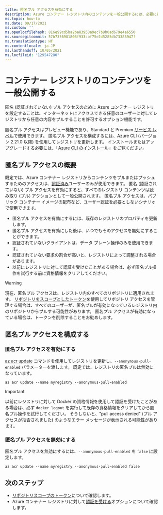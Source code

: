 ```yaml
---
title: 匿名プル アクセスを有効にする
description: Azure コンテナー レジストリ内のコンテンツを一般公開するには、必要に応じて匿名プル アクセスを有効にします。
ms.topic: how-to
ms.date: 09/17/2021
ms.custom: ''
ms.openlocfilehash: 816e99cd5ba2ba83958a9ec7b9b0ad679e4a6550
ms.sourcegitcommit: 57b7356981803f933cbf75e2d5285db73383947f
ms.translationtype: HT
ms.contentlocale: ja-JP
ms.lasthandoff: 10/05/2021
ms.locfileid: "129547280"
---
```

# <a name="make-your-container-registry-content-publicly-available"></a>コンテナー レジストリのコンテンツを一般公開する

匿名 (認証されていない) プル アクセスのために Azure コンテナー レジストリを設定することは、インターネットにアクセスできる任意のユーザーに対してレジストリから任意の内容をプルすることを許可するオプション機能です。

匿名プル アクセスはプレビュー機能であり、Standard と Premium [サービス レベル](container-registry-skus.md)で使用できます。 匿名プル アクセスを構成するには、Azure CLI (バージョン 2.21.0 以降) を使用してレジストリを更新します。 インストールまたはアップグレードする必要には、「[Azure CLI のインストール](/cli/azure-install-cli)」をご覧ください。

## <a name="about-anonymous-pull-access"></a>匿名プル アクセスの概要

既定では、Azure コンテナー レジストリからコンテンツをプルまたはプッシュするためのアクセスは、[認証済み](container-registry-authentication.md)ユーザーのみが使用できます。 匿名 (認証されていない) プル アクセスを有効にすると、すべてのレジストリ コンテンツは読み取り (プル) アクションとして一般公開されます。 匿名プル アクセスは、パブリック コンテナー イメージの配布など、ユーザー認証を必要としないシナリオで使用できます。

- 匿名プル アクセスを有効にするには、既存のレジストリのプロパティを更新します。
- 匿名プル アクセスを有効にした後は、いつでもそのアクセスを無効にすることができます。
- 認証されていないクライアントは、データ プレーン操作のみを使用できます。
- 認証されていない要求の割合が高いと、レジストリによって調整される場合があります。
- 以前にレジストリに対して認証を受けたことがある場合は、必ず匿名プル操作を試行する前に資格情報をクリアしてください。

> [!WARNING]
> 現在、匿名プル アクセスは、レジストリ内のすべてのリポジトリに適用されます。 [リポジトリをスコープとしたトークン](container-registry-repository-scoped-permissions.md)を使用してリポジトリ アクセスを管理する場合は、すべてのユーザーが、匿名プルが有効になっているレジストリ内のリポジトリからプルする可能性があります。 匿名プル アクセスが有効になっている場合は、トークンを削除することをお勧めします。

## <a name="configure-anonymous-pull-access"></a>匿名プル アクセスを構成する 

### <a name="enable-anonymous-pull-access"></a>匿名プル アクセスを有効にする
[az acr update](/cli/azure/acr#az_acr_update) コマンドを使用してレジストリを更新し、`--anonymous-pull-enabled` パラメーターを渡します。 既定では、レジストリの匿名プルは無効になっています。
          
```azurecli
az acr update --name myregistry --anonymous-pull-enabled
``` 

> [!IMPORTANT]
> 以前にレジストリに対して Docker の資格情報を使用して認証を受けたことがある場合は、必ず `docker logout` を実行して既存の資格情報をクリアしてから匿名プル操作を試行してください。 そうしないと、"pull access denied" (プル アクセスが拒否されました) のようなエラー メッセージが表示される可能性があります。

### <a name="disable-anonymous-pull-access"></a>匿名プル アクセスを無効にする
匿名プル アクセスを無効にするには、`--anonymous-pull-enabled` を `false` に設定します。

```azurecli
az acr update --name myregistry --anonymous-pull-enabled false
```

## <a name="next-steps"></a>次のステップ

* [リポジトリスコープのトークン](container-registry-repository-scoped-permissions.md)について確認します。
* Azure コンテナー レジストリに対して[認証を受ける](container-registry-authentication.md)オプションについて確認します。
